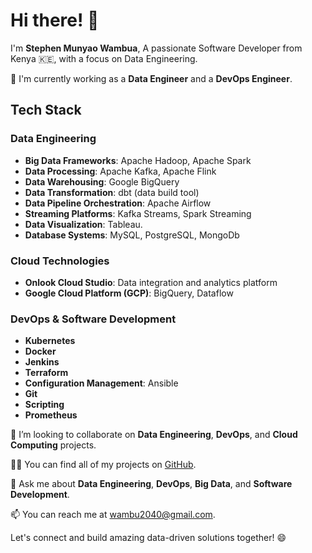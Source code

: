 # Hi there! 👋

I'm **Stephen Munyao Wambua**,
A passionate Software Developer from Kenya 🇰🇪, with a focus on Data Engineering.

🌱 I'm currently working as a **Data Engineer** and a **DevOps Engineer**.

## Tech Stack
### Data Engineering
- **Big Data Frameworks**: Apache Hadoop, Apache Spark
- **Data Processing**: Apache Kafka, Apache Flink
- **Data Warehousing**: Google BigQuery
- **Data Transformation**: dbt (data build tool)
- **Data Pipeline Orchestration**: Apache Airflow
- **Streaming Platforms**: Kafka Streams, Spark Streaming
- **Data Visualization**: Tableau.
- **Database Systems**: MySQL, PostgreSQL, MongoDb
  
### Cloud Technologies
- **Onlook Cloud Studio**: Data integration and analytics platform
- **Google Cloud Platform (GCP)**: BigQuery, Dataflow 

### DevOps & Software Development
- **Kubernetes**
- **Docker**
- **Jenkins**
- **Terraform** 
- **Configuration Management**: Ansible
- **Git**
- **Scripting**
- **Prometheus**

👯 I’m looking to collaborate on **Data Engineering**, **DevOps**, and **Cloud Computing** projects.

👨‍💻 You can find all of my projects on [GitHub](https://github.com/steve2040).

💬 Ask me about **Data Engineering**, **DevOps**, **Big Data**, and **Software Development**.

📫 You can reach me at [wambu2040@gmail.com](mailto:wambu2040@gmail.com).

Let's connect and build amazing data-driven solutions together! 😄
